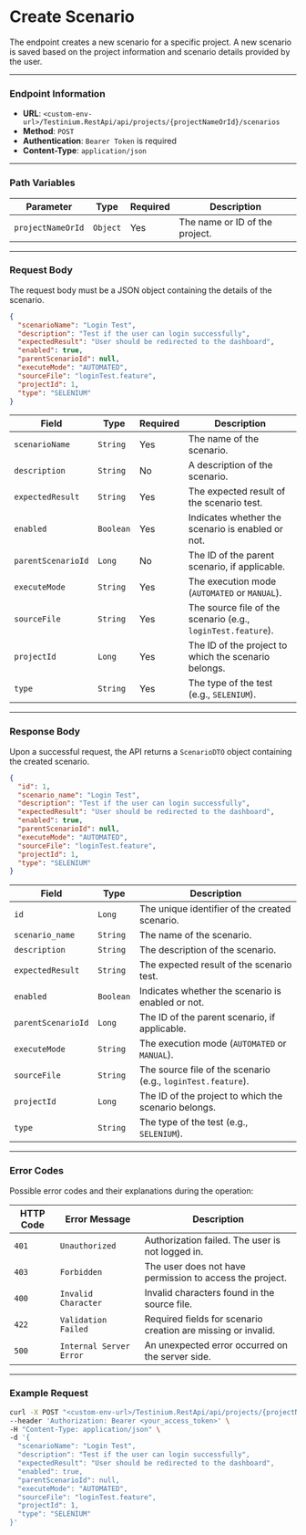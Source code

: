 # Create Scenario

The endpoint creates a new scenario for a specific project. A new scenario is saved based on the project information and scenario details provided by the user.

***

### Endpoint Information

* **URL**: `<custom-env-url>/Testinium.RestApi/api/projects/{projectNameOrId}/scenarios`
* **Method**: `POST`
* **Authentication**: `Bearer Token` is required
* **Content-Type**: `application/json`

***

### Path Variables

| Parameter         | Type     | Required | Description                    |
| ----------------- | -------- | -------- | ------------------------------ |
| `projectNameOrId` | `Object` | Yes      | The name or ID of the project. |

***

### Request Body

The request body must be a JSON object containing the details of the scenario.

```json
{
  "scenarioName": "Login Test",
  "description": "Test if the user can login successfully",
  "expectedResult": "User should be redirected to the dashboard",
  "enabled": true,
  "parentScenarioId": null,
  "executeMode": "AUTOMATED",
  "sourceFile": "loginTest.feature",
  "projectId": 1,
  "type": "SELENIUM"
}
```

| Field              | Type      | Required | Description                                                  |
| ------------------ | --------- | -------- | ------------------------------------------------------------ |
| `scenarioName`     | `String`  | Yes      | The name of the scenario.                                    |
| `description`      | `String`  | No       | A description of the scenario.                               |
| `expectedResult`   | `String`  | Yes      | The expected result of the scenario test.                    |
| `enabled`          | `Boolean` | Yes      | Indicates whether the scenario is enabled or not.            |
| `parentScenarioId` | `Long`    | No       | The ID of the parent scenario, if applicable.                |
| `executeMode`      | `String`  | Yes      | The execution mode (`AUTOMATED` or `MANUAL`).                |
| `sourceFile`       | `String`  | Yes      | The source file of the scenario (e.g., `loginTest.feature`). |
| `projectId`        | `Long`    | Yes      | The ID of the project to which the scenario belongs.         |
| `type`             | `String`  | Yes      | The type of the test (e.g., `SELENIUM`).                     |

***

### Response Body

Upon a successful request, the API returns a `ScenarioDTO` object containing the created scenario.

```json
{
  "id": 1,
  "scenario_name": "Login Test",
  "description": "Test if the user can login successfully",
  "expectedResult": "User should be redirected to the dashboard",
  "enabled": true,
  "parentScenarioId": null,
  "executeMode": "AUTOMATED",
  "sourceFile": "loginTest.feature",
  "projectId": 1,
  "type": "SELENIUM"
}
```

| Field              | Type      | Description                                                  |
| ------------------ | --------- | ------------------------------------------------------------ |
| `id`               | `Long`    | The unique identifier of the created scenario.               |
| `scenario_name`    | `String`  | The name of the scenario.                                    |
| `description`      | `String`  | The description of the scenario.                             |
| `expectedResult`   | `String`  | The expected result of the scenario test.                    |
| `enabled`          | `Boolean` | Indicates whether the scenario is enabled or not.            |
| `parentScenarioId` | `Long`    | The ID of the parent scenario, if applicable.                |
| `executeMode`      | `String`  | The execution mode (`AUTOMATED` or `MANUAL`).                |
| `sourceFile`       | `String`  | The source file of the scenario (e.g., `loginTest.feature`). |
| `projectId`        | `Long`    | The ID of the project to which the scenario belongs.         |
| `type`             | `String`  | The type of the test (e.g., `SELENIUM`).                     |

***

### Error Codes

Possible error codes and their explanations during the operation:

| HTTP Code | Error Message           | Description                                                   |
| --------- | ----------------------- | ------------------------------------------------------------- |
| `401`     | `Unauthorized`          | Authorization failed. The user is not logged in.              |
| `403`     | `Forbidden`             | The user does not have permission to access the project.      |
| `400`     | `Invalid Character`     | Invalid characters found in the source file.                  |
| `422`     | `Validation Failed`     | Required fields for scenario creation are missing or invalid. |
| `500`     | `Internal Server Error` | An unexpected error occurred on the server side.              |

***

### Example Request

```bash
curl -X POST "<custom-env-url>/Testinium.RestApi/api/projects/{projectNameOrId}/scenarios" \
--header 'Authorization: Bearer <your_access_token>' \
-H "Content-Type: application/json" \
-d '{
  "scenarioName": "Login Test",
  "description": "Test if the user can login successfully",
  "expectedResult": "User should be redirected to the dashboard",
  "enabled": true,
  "parentScenarioId": null,
  "executeMode": "AUTOMATED",
  "sourceFile": "loginTest.feature",
  "projectId": 1,
  "type": "SELENIUM"
}'
```

